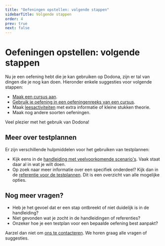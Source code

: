 ```yaml
---
title: "Oefeningen opstellen: volgende stappen"
sidebarTitle: Volgende stappen
order: 4
prev: true
next: false
---
```


# Oefeningen opstellen: volgende stappen

Nu je een oefening hebt die je kan gebruiken op Dodona, zijn er tal van dingen die je nog kan doen.
Hieronder enkele suggesties voor volgende stappen:

- [Maak een cursus aan](/nl/guides/teachers/creating-a-course/).
- [Gebruik je oefening in een oefeningenreeks van een cursus](/nl/guides/teachers/exercise-series-management/).
- Maak [leesactiviteiten](/nl/guides/exercises/examples/content/) met extra informatie of kleine stukken theorie.
- Maak nog andere soorten oefeningen.

Veel plezier met het gebruik van Dodona!

##  Meer over testplannen

Er zijn verschillende hulpmiddelen voor het gebruiken van testplannen:

- Kijk eens in de [handleiding met veelvoorkomende scenario's](/nl/guides/exercises/testsuites). Vaak staat daar al in wat je wilt doen.
- Op zoek naar meer informatie over een specifiek onderdeel? Kijk dan in de [referentie voor de testplannen](/nl/references/tested/dsl). Dit is een overzicht van alle mogelijke opties.

## Nog meer vragen?

- Heb je het gevoel dat er een stap ontbreekt of niet duidelijk is in de handleiding?
- Niet gevonden wat je zocht in de handleidingen of referenties?
- Onzeker hoe je een testplan voor een bepaalde oefening best aanpakt?

Aarzel dan niet om [ons te contacteren](https://dodona.be/nl/contact/).
We horen graag alle vragen of suggesties.

